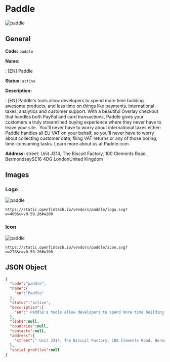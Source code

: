 
# Paddle 
![paddle](https://static.openfintech.io/vendors/paddle/logo.svg?w=400&c=v0.59.26#w200)  

## General 
 
**Code:** `paddle` 
 
**Name:** 
 
:	[EN] Paddle 
 
**Status:** `active` 
 
**Description:** 
 
: [EN]  Paddle's tools allow developers to spend more time building awesome products, and less time on things like payments, international taxes, analytics and customer support. With a beautiful Overlay checkout that handles both PayPal and card transactions, Paddle gives your customers a truly streamlined buying experience where they never have to leave your site.  You'll never have to worry about international taxes either: Paddle handles all EU VAT on your behalf, so you'll never have to worry about collecting customer data, filing VAT returns or any of those boring, time-consuming tasks. Learn more about us at Paddle.com.  
 
**Address:** 
street:  Unit J314, The Biscuit Factory, 100 Clements Road, BermondseySE16 4DG LondonUnited Kingdom  

## Images 

### Logo 
 
![paddle](https://static.openfintech.io/vendors/paddle/logo.svg?w=400&c=v0.59.26#w200)  

```
https://static.openfintech.io/vendors/paddle/logo.svg?w=400&c=v0.59.26#w200
```  

### Icon 
 
![paddle](https://static.openfintech.io/vendors/paddle/icon.svg?w=278&c=v0.59.26#w100)  

```
https://static.openfintech.io/vendors/paddle/icon.svg?w=278&c=v0.59.26#w100
```  

## JSON Object 

```json
{
  "code":"paddle",
  "name":{
    "en":"Paddle"
  },
  "status":"active",
  "description":{
    "en":" Paddle's tools allow developers to spend more time building awesome products, and less time on things like payments, international taxes, analytics and customer support. With a beautiful Overlay checkout that handles both PayPal and card transactions, Paddle gives your customers a truly streamlined buying experience where they never have to leave your site.\u00a0 You'll never have to worry about international taxes either: Paddle handles all EU VAT on your behalf, so you'll never have to worry about collecting customer data, filing VAT returns or any of those boring, time-consuming tasks. Learn more about us at Paddle.com. "
  },
  "links":null,
  "countries":null,
  "contacts":null,
  "address":{
    "street":" Unit J314, The Biscuit Factory, 100 Clements Road, BermondseySE16 4DG LondonUnited Kingdom "
  },
  "social_profiles":null
}
```  
